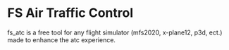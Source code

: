 # FS Air Traffic Control

fs_atc is a free tool for any flight simulator (mfs2020, x-plane12, p3d, ect.) made to enhance the atc experience.
